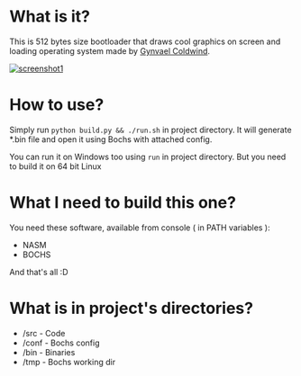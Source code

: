 # What is it?

This is 512 bytes size bootloader that draws cool graphics on screen and loading operating system made by [Gynvael Coldwind](http://gynvael.coldwind.pl/).

[![screenshot1](https://blog.pajadam.me/data/posts/boot/boot_0.png)](https://blog.pajadam.me/posts/Bootloader-for-Gynvael.Coldwind-OS/)

# How to use?

Simply run `python build.py && ./run.sh` in project directory. It will generate *.bin file and open it using Bochs with attached config. 

You can run it on Windows too using `run` in project directory. But you need to build it on 64 bit Linux

# What I need to build this one?

You need these software, available from console ( in PATH variables ):
- NASM
- BOCHS

And that's all :D

# What is in project's directories?

- /src     - Code
- /conf    - Bochs config
- /bin     - Binaries
- /tmp     - Bochs working dir
